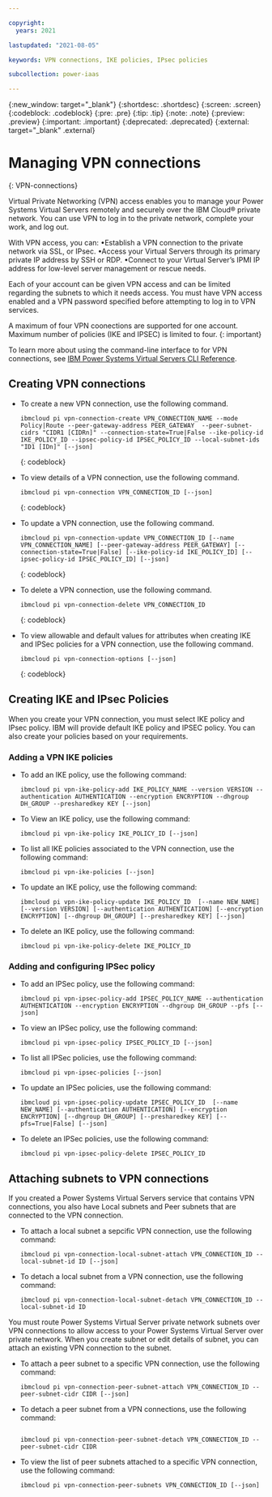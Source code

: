 ```yaml
---

copyright:
  years: 2021

lastupdated: "2021-08-05"

keywords: VPN connections, IKE policies, IPsec policies

subcollection: power-iaas

---
```


{:new_window: target="_blank"}
{:shortdesc: .shortdesc}
{:screen: .screen}
{:codeblock: .codeblock}
{:pre: .pre}
{:tip: .tip}
{:note: .note}
{:preview: .preview}
{:important: .important}
{:deprecated: .deprecated}
{:external: target="_blank" .external}

# Managing VPN connections
{: VPN-connections}

Virtual Private Networking (VPN) access enables you to manage your Power Systems Virtual Servers remotely and securely over the IBM Cloud® private network. You can use VPN to log in to the private network, complete your work, and log out.

With VPN access, you can:
•Establish a VPN connection to the private network via SSL, or IPsec.
•Access your Virtual Servers through its primary private IP address by SSH or RDP.
•Connect to your Virtual Server’s IPMI IP address for low-level server management or rescue needs.

Each of your account can be given VPN access and can be limited regarding the subnets to which it needs access. You must have VPN access enabled and a VPN password specified before attempting to log in to VPN services.

A maximum of four VPN coonections are supported for one account. Maximum number of policies (IKE and IPSEC) is limited to four.
{: important}

To learn more about using the command-line interface to for VPN connections, see [IBM Power Systems Virtual Servers CLI Reference](/docs/power-iaas-cli-plugin?topic=power-iaas-cli-plugin-power-iaas-cli-reference#vpn-connections).

## Creating VPN connections

- To create a new VPN connection, use the following command.

    ```
    ibmcloud pi vpn-connection-create VPN_CONNECTION_NAME --mode Policy|Route --peer-gateway-address PEER_GATEWAY  --peer-subnet-cidrs "CIDR1 [CIDRn]" --connection-state=True|False --ike-policy-id IKE_POLICY_ID --ipsec-policy-id IPSEC_POLICY_ID --local-subnet-ids "ID1 [IDn]" [--json]
    ```
    {: codeblock}

- To view details of a VPN connection, use the following command.

    ```
    ibmcloud pi vpn-connection VPN_CONNECTION_ID [--json]
    ```
    {: codeblock}

- To update a VPN connection, use the following command.

    ```
    ibmcloud pi vpn-connection-update VPN_CONNECTION_ID [--name VPN_CONNECTION_NAME] [--peer-gateway-address PEER_GATEWAY] [--connection-state=True|False] [--ike-policy-id IKE_POLICY_ID] [--ipsec-policy-id IPSEC_POLICY_ID] [--json]
    ```
    {: codeblock}

- To delete a VPN connection, use the following command.

    ```
    ibmcloud pi vpn-connection-delete VPN_CONNECTION_ID
    ```
    {: codeblock}

- To view allowable and default values for attributes when creating IKE and IPSec policies for a VPN connection, use the following command.

    ```
    ibmcloud pi vpn-connection-options [--json]
    ```
    {: codeblock}

## Creating IKE and IPsec Policies

When you create your VPN connection, you must select IKE policy and IPsec policy. IBM will provide default IKE policy and IPSEC policy. You can also create your policies based on your requirements.

### Adding a VPN IKE policies

- To add an IKE policy, use the following command:

    ```
    ibmcloud pi vpn-ike-policy-add IKE_POLICY_NAME --version VERSION --authentication AUTHENTICATION --encryption ENCRYPTION --dhgroup DH_GROUP --presharedkey KEY [--json]
    ```

- To View an IKE policy, use the following command:

    ```
    ibmcloud pi vpn-ike-policy IKE_POLICY_ID [--json]
    ```

- To list all IKE policies associated to the VPN connection, use the following command:

    ```
    ibmcloud pi vpn-ike-policies [--json]
    ```

- To update an IKE policy, use the following command:

    ```
    ibmcloud pi vpn-ike-policy-update IKE_POLICY_ID  [--name NEW_NAME] [--version VERSION] [--authentication AUTHENTICATION] [--encryption ENCRYPTION] [--dhgroup DH_GROUP] [--presharedkey KEY] [--json]
    ```

- To delete an IKE policy, use the following command:

    ```
    ibmcloud pi vpn-ike-policy-delete IKE_POLICY_ID
    ```

### Adding and configuring IPSec policy

- To add an IPSec policy, use the following command:

    ```
    ibmcloud pi vpn-ipsec-policy-add IPSEC_POLICY_NAME --authentication AUTHENTICATION --encryption ENCRYPTION --dhgroup DH_GROUP --pfs [--json]
    ```

- To view an IPSec policy, use the following command:

    ```
    ibmcloud pi vpn-ipsec-policy IPSEC_POLICY_ID [--json]
    ```

- To list all IPSec policies, use the following command:

    ```
    ibmcloud pi vpn-ipsec-policies [--json]
    ```

- To update an IPSec policies, use the following command:

    ```
    ibmcloud pi vpn-ipsec-policy-update IPSEC_POLICY_ID  [--name NEW_NAME] [--authentication AUTHENTICATION] [--encryption ENCRYPTION] [--dhgroup DH_GROUP] [--presharedkey KEY] [--pfs=True|False] [--json]
    ```

- To delete an IPSec policies, use the following command:

    ```
    ibmcloud pi vpn-ipsec-policy-delete IPSEC_POLICY_ID
    ```

## Attaching subnets to VPN connections

If you created a Power Systems Virtual Servers service that contains VPN connections, you also have Local subnets and Peer subnets that are connected to the VPN connection.

- To attach a local subnet a sepcific VPN connection, use the following command:

    ```
    ibmcloud pi vpn-connection-local-subnet-attach VPN_CONNECTION_ID --local-subnet-id ID [--json]
    ```

- To detach a local subnet from a VPN connection, use the following command:

    ```
    ibmcloud pi vpn-connection-local-subnet-detach VPN_CONNECTION_ID --local-subnet-id ID
    ```

You must route Power Systems Virtual Server private network subnets over VPN connections to allow access to your Power Systems Virtual Server over private network.
When you create subnet or edit details of subnet, you can attach an existing VPN connection to the subnet.

- To attach a peer subnet to a specific VPN connection, use the following command:

    ```
    ibmcloud pi vpn-connection-peer-subnet-attach VPN_CONNECTION_ID --peer-subnet-cidr CIDR [--json]
    ```

- To detach a peer subnet from a VPN connections, use the following command:

    ```

    ibmcloud pi vpn-connection-peer-subnet-detach VPN_CONNECTION_ID --peer-subnet-cidr CIDR
    ```

- To view the list of peer subnets attached to a specific VPN connection, use the following command:

    ```
    ibmcloud pi vpn-connection-peer-subnets VPN_CONNECTION_ID [--json]
    ```